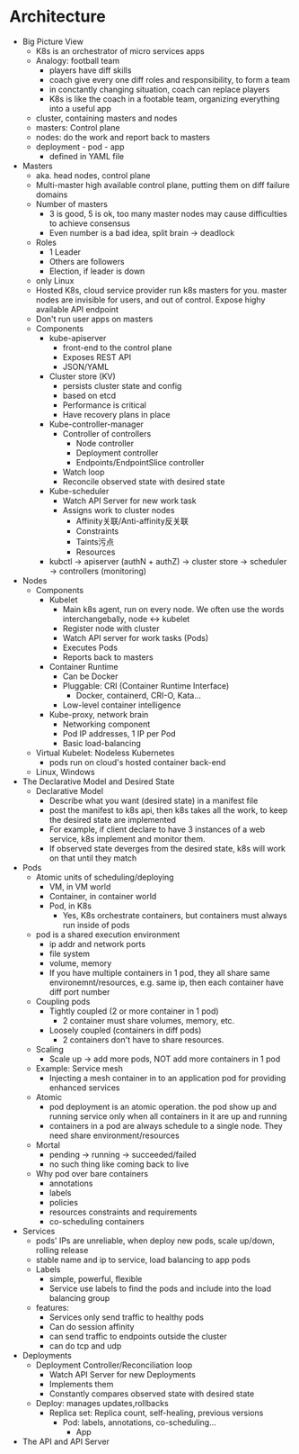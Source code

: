# Architecture

* Big Picture View
  * K8s is an orchestrator of micro services apps
  * Analogy: football team
    * players have diff skills
    * coach give every one diff roles and responsibility, to form a team
    * in conctantly changing situation, coach can replace players
    * K8s is like the coach in a footable team, organizing everything into a useful app
  * cluster, containing masters and nodes
  * masters: Control plane
  * nodes: do the work and report back to masters
  * deployment - pod - app
    * defined in YAML file
* Masters
  * aka. head nodes, control plane
  * Multi-master high available control plane, putting them on diff failure domains
  * Number of masters
    * 3 is good, 5 is ok, too many master nodes may cause difficulties to achieve consensus
    * Even number is a bad idea, split brain -> deadlock
  * Roles
    * 1 Leader
    * Others are followers
    * Election, if leader is down
  * only Linux
  * Hosted K8s, cloud service provider run k8s masters for you. master nodes are invisible for users, and out of control. Expose highy available API endpoint
  * Don't run user apps on masters
  * Components
    * kube-apiserver
      * front-end to the control plane
      * Exposes REST API
      * JSON/YAML
    * Cluster store (KV)
      * persists cluster state and config
      * based on etcd
      * Performance is critical
      * Have recovery plans in place
    * Kube-controller-manager
      * Controller of controllers
        * Node controller
        * Deployment controller
        * Endpoints/EndpointSlice controller
      * Watch loop
      * Reconcile observed state with desired state
    * Kube-scheduler
      * Watch API Server for new work task
      * Assigns work to cluster nodes
        * Affinity关联/Anti-affinity反关联
        * Constraints
        * Taints污点
        * Resources
    * kubctl -> apiserver (authN + authZ) -> cluster store -> scheduler -> controllers (monitoring)
* Nodes
  * Components
    * Kubelet
      * Main k8s agent, run on every node. We often use the words interchangebally, node <-> kubelet
      * Register node with cluster
      * Watch API  server for work tasks (Pods)
      * Executes Pods
      * Reports back to masters
    * Container Runtime
      * Can be Docker
      * Pluggable: CRI (Container Runtime Interface)
        * Docker, containerd, CRI-O, Kata...
      * Low-level container intelligence
    * Kube-proxy, network brain
      * Networking component
      * Pod IP addresses, 1 IP per Pod
      * Basic load-balancing
  * Virtual Kubelet: Nodeless Kubernetes
    * pods run on cloud's hosted container back-end
  * Linux, Windows
* The Declarative Model and Desired State
  * Declarative Model
    * Describe what you want (desired state) in a manifest file
    * post the manifest to k8s api, then k8s takes all the work, to keep the desired state are implemented
    * For example, if client declare to have 3 instances of a web service, k8s implement and monitor them.
    * If observed state deverges from the desired state, k8s will work on that until they match
* Pods
  * Atomic units of scheduling/deploying
    * VM, in VM world
    * Container, in container world
    * Pod, in K8s
      * Yes, K8s orchestrate containers, but containers must always run inside of pods
  * pod is a shared execution environment
    * ip addr and network ports
    * file system
    * volume, memory
    * If you have multiple containers in 1 pod, they all share same environemnt/resources, e.g. same ip, then each container have diff port number
  * Coupling pods
    * Tightly coupled (2 or more container in 1 pod)
      * 2 container must share volumes, memory, etc.
    * Loosely coupled (containers in diff pods)
      * 2 containers don't have to share resources.
  * Scaling
    * Scale up -> add more pods, NOT add more containers in 1 pod
  * Example: Service mesh
    * Injecting a mesh container in to an application pod for providing enhanced services
  * Atomic
    * pod deployment is an atomic operation. the pod show up and running service only when all containers in it are up and running
    * containers in a pod are always schedule to a single node. They need share environment/resources
  * Mortal
    * pending -> running -> succeeded/failed
    * no such thing like coming back to live
  * Why pod over bare containers
    * annotations
    * labels
    * policies
    * resources constraints and requirements
    * co-scheduling containers
* Services
  * pods' IPs are unreliable, when deploy new pods, scale up/down, rolling release
  * stable name and ip to service,   load balancing to app pods
  * Labels
    * simple, powerful, flexible
    * Service use labels to find the pods and include into the load balancing group
  * features:
    * Services only send traffic to healthy pods
    * Can do session affinity
    * can send traffic to endpoints outside the cluster
    * can do tcp and udp
* Deployments
  * Deployment Controller/Reconciliation loop
    * Watch API Server for new Deployments
    * Implements them
    * Constantly compares observed state with desired state
  * Deploy: manages updates,rollbacks
    * Replica set: Replica count, self-healing, previous versions
      * Pod: labels, annotations, co-scheduling...
        * App
* The API and API Server

